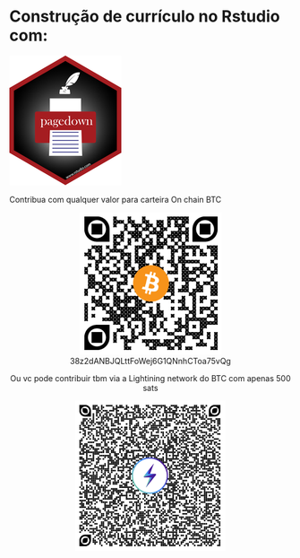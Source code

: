 # Construção de currículo no Rstudio com: 

![](/img/pgd.png)


Contribua com qualquer valor para carteira On chain BTC
<div align="center">

![38z2dANBJQLttFoWej6G1QNnhCToa75vQg](/img/donate.png)\
38z2dANBJQLttFoWej6G1QNnhCToa75vQg

Ou vc pode contribuir tbm via a Lightining network do BTC com apenas 500 sats
<div align="center">

![](/img/ln-donate.png)


</div>